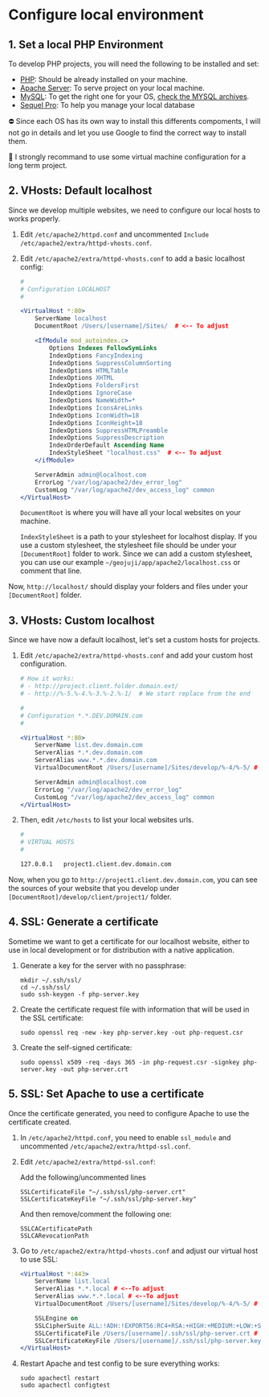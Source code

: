 # Configure local environment

## 1. Set a local PHP Environment

To develop PHP projects, you will need the following to be installed and set:

-   [PHP](http://php.net/): Should be already installed on your machine.
-   [Apache Server](https://httpd.apache.org/): To serve project on your local machine.
-   [MySQL](https://www.mysql.com/): To get the right one for your OS, [check the MYSQL archives](https://downloads.mysql.com/archives/community/).
-   [Sequel Pro](https://www.sequelpro.com/): To help you manage your local database

:no_entry: Since each OS has its own way to install this differents compoments, I will not go in details and let you use Google to find the correct way to install them.

:memo: I strongly recommand to use some virtual machine configuration for a long term project.

## 2. VHosts: Default localhost

Since we develop multiple websites, we need to configure our local hosts to works properly.

1. Edit `/etc/apache2/httpd.conf` and uncommented `Include /etc/apache2/extra/httpd-vhosts.conf`.
1. Edit `/etc/apache2/extra/httpd-vhosts.conf` to add a basic localhost config:

    ```apache
    #
    # Configuration LOCALHOST
    #

    <VirtualHost *:80>
        ServerName localhost
        DocumentRoot /Users/[username]/Sites/  # <-- To adjust

        <IfModule mod_autoindex.c>
            Options Indexes FollowSymLinks
            IndexOptions FancyIndexing
            IndexOptions SuppressColumnSorting
            IndexOptions HTMLTable
            IndexOptions XHTML
            IndexOptions FoldersFirst
            IndexOptions IgnoreCase
            IndexOptions NameWidth=*
            IndexOptions IconsAreLinks
            IndexOptions IconWidth=18
            IndexOptions IconHeight=18
            IndexOptions SuppressHTMLPreamble
            IndexOptions SuppressDescription
            IndexOrderDefault Ascending Name
            IndexStyleSheet "localhost.css"  # <-- To adjust
        </ifModule>

        ServerAdmin admin@localhost.com
        ErrorLog "/var/log/apache2/dev_error_log"
        CustomLog "/var/log/apache2/dev_access_log" common
    </VirtualHost>
    ```

    `DocumentRoot` is where you will have all your local websites on your machine.

    `IndexStyleSheet` is a path to your stylesheet for localhost display. If you use a custom stylesheet, the stylesheet file should be under your `[DocumentRoot]` folder to work. Since we can add a custom stylesheet, you can use our example `~/geojuji/app/apache2/localhost.css` or comment that line.

Now, `http://localhost/` should display your folders and files under your `[DocumentRoot]` folder.

## 3. VHosts: Custom localhost

Since we have now a default localhost, let's set a custom hosts for projects.

1. Edit `/etc/apache2/extra/httpd-vhosts.conf` and add your custom host configuration.

    ```apache
    # How it works:
    # - http://project.client.folder.domain.ext/
    # - http://%-5.%-4.%-3.%-2.%-1/  # We start replace from the end

    #
    # Configuration *.*.DEV.DOMAIN.com
    #

    <VirtualHost *:80>
        ServerName list.dev.domain.com
        ServerAlias *.*.dev.domain.com
        ServerAlias www.*.*.dev.domain.com
        VirtualDocumentRoot /Users/[username]/Sites/develop/%-4/%-5/ # <--To adjust

        ServerAdmin admin@localhost.com
        ErrorLog "/var/log/apache2/dev_error_log"
        CustomLog "/var/log/apache2/dev_access_log" common
    </VirtualHost>
    ```

1. Then, edit `/etc/hosts` to list your local websites urls.

    ```apache
    #
    # VIRTUAL HOSTS
    #

    127.0.0.1   project1.client.dev.domain.com
    ```

Now, when you go to `http://project1.client.dev.domain.com`, you can see the sources of your website that you develop under `[DocumentRoot]/develop/client/project1/` folder.

## 4. SSL: Generate a certificate

Sometime we want to get a certificate for our localhost website, either to use in local development or for distribution with a native application.

1. Generate a key for the server with no passphrase:

    ```
    mkdir ~/.ssh/ssl/
    cd ~/.ssh/ssl/
    sudo ssh-keygen -f php-server.key
    ```

1. Create the certificate request file with information that will be used in the SSL certificate:

    ```
    sudo openssl req -new -key php-server.key -out php-request.csr
    ```

1. Create the self-signed certificate:

    ```
    sudo openssl x509 -req -days 365 -in php-request.csr -signkey php-server.key -out php-server.crt
    ```

## 5. SSL: Set Apache to use a certificate

Once the certificate generated, you need to configure Apache to use the certificate created.

1. In `/etc/apache2/httpd.conf`, you need to enable `ssl_module` and uncommented `/etc/apache2/extra/httpd-ssl.conf`.
1. Edit `/etc/apache2/extra/httpd-ssl.conf`:

    Add the following/uncommented lines

    ```
    SSLCertificateFile "~/.ssh/ssl/php-server.crt"
    SSLCertificateKeyFile "~/.ssh/ssl/php-server.key"
    ```

    And then remove/comment the following one:

    ```
    SSLCACertificatePath
    SSLCARevocationPath
    ```

1. Go to `/etc/apache2/extra/httpd-vhosts.conf` and adjust our virtual host to use SSL:

    ```apache
    <VirtualHost *:443>
        ServerName list.local
        ServerAlias *.*.local # <--To adjust
        ServerAlias www.*.*.local # <--To adjust
        VirtualDocumentRoot /Users/[username]/Sites/develop/%-4/%-5/ # <--To adjust

        SSLEngine on
        SSLCipherSuite ALL:!ADH:!EXPORT56:RC4+RSA:+HIGH:+MEDIUM:+LOW:+SSLv2:+EXP:+eNULL
        SSLCertificateFile /Users/[username]/.ssh/ssl/php-server.crt # <--To adjust
        SSLCertificateKeyFile /Users/[username]/.ssh/ssl/php-server.key # <--To adjust
    </VirtualHost>
    ```

1. Restart Apache and test config to be sure everything works:

    ```
    sudo apachectl restart
    sudo apachectl configtest
    ```

